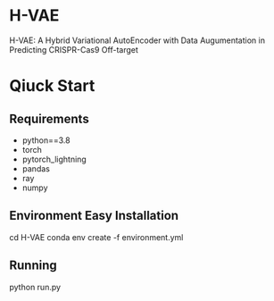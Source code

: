 # H-VAE
H-VAE: A Hybrid Variational AutoEncoder with Data Augumentation in Predicting CRISPR-Cas9 Off-target

# Qiuck Start

## Requirements

- python==3.8
- torch
- pytorch_lightning
- pandas
- ray
- numpy

## Environment Easy Installation

cd H-VAE
conda env create -f environment.yml

## Running

python run.py
